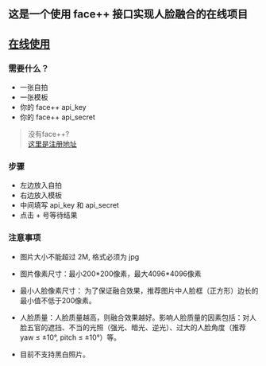 ## 这是一个使用 face++ 接口实现人脸融合的在线项目

[在线使用](https://giorgiopeng.space/MergeFace/)
---

### 需要什么？

- 一张自拍
- 一张模板
- 你的 face++ api_key
- 你的 face++ api_secret  

> 没有face++?  
> [这里是注册地址](https://console.faceplusplus.com.cn/register)

### 步骤

- 左边放入自拍
- 右边放入模板
- 中间填写 api_key 和 api_secret
- 点击 + 号等待结果

### 注意事项

- 图片大小不能超过 2M, 格式必须为 jpg

- 图片像素尺寸：最小200\*200像素，最大4096\*4096像素 

- 最小人脸像素尺寸： 为了保证融合效果，推荐图片中人脸框（正方形）边长的最小值不低于200像素。

- 人脸质量：人脸质量越高，则融合效果越好。影响人脸质量的因素包括：对人脸五官的遮挡、不当的光照（强光、暗光、逆光）、过大的人脸角度（推荐 yaw ≤ ±10°, pitch ≤ ±10°）等。

- 目前不支持黑白照片。
